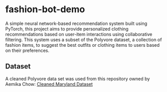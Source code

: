 # fashion-bot-demo

A simple neural network-based recommendation system built using PyTorch, this project aims to provide personalized clothing recommendations based on user-item interactions using collaborative filtering. This system uses a subset of the Polyvore dataset, a collection of fashion items, to suggest the best outfits or clothing items to users based on their preferences.

## Dataset

A cleaned Polyvore data set was used from this repository owned by Aemika Chow: [Cleaned Maryland Dataset](https://github.com/AemikaChow/AiDLab-fAshIon-Data/blob/main/Datasets/cleaned-maryland.md)